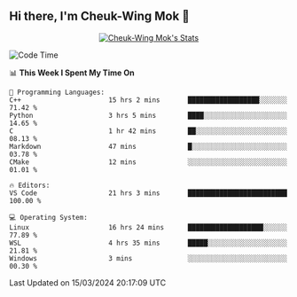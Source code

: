 ## Hi there, I'm Cheuk-Wing Mok 👋

<!--
**mozro0327/mozro0327** is a ✨ _special_ ✨ repository because its `README.md` (this file) appears on your GitHub profile.

Here are some ideas to get you started:

- 🔭 I’m currently working on ...
- 🌱 I’m currently learning ...
- 👯 I’m looking to collaborate on ...
- 🤔 I’m looking for help with ...
- 💬 Ask me about ...
- 📫 How to reach me: ...
- 😄 Pronouns: ...
- ⚡ Fun fact: ...
-->

<p align="center">
  <a href="https://github.com/mozro0327" class="rich-diff-level-one">
    <img src="https://github-readme-stats.vercel.app/api?username=mozro0327&title_color=333&text_color=777" alt="Cheuk-Wing Mok's Stats" >
    <!-- &hide=issues
    <img src="https://github-readme-stats.vercel.app/api?username=mozro0327&hide=issues&title_color=333&text_color=777" alt="Cheuk-Wing Mok's Stats" >
    -->
  </a>
</p>

<!--START_SECTION:waka-->
![Code Time](http://img.shields.io/badge/Code%20Time-2%2C402%20hrs%2046%20mins-blue)

📊 **This Week I Spent My Time On** 

```text
💬 Programming Languages: 
C++                      15 hrs 2 mins       ██████████████████░░░░░░░   71.42 % 
Python                   3 hrs 5 mins        ████░░░░░░░░░░░░░░░░░░░░░   14.65 % 
C                        1 hr 42 mins        ██░░░░░░░░░░░░░░░░░░░░░░░   08.13 % 
Markdown                 47 mins             █░░░░░░░░░░░░░░░░░░░░░░░░   03.78 % 
CMake                    12 mins             ░░░░░░░░░░░░░░░░░░░░░░░░░   01.01 % 

🔥 Editors: 
VS Code                  21 hrs 3 mins       █████████████████████████   100.00 % 

💻 Operating System: 
Linux                    16 hrs 24 mins      ███████████████████░░░░░░   77.89 % 
WSL                      4 hrs 35 mins       █████░░░░░░░░░░░░░░░░░░░░   21.81 % 
Windows                  3 mins              ░░░░░░░░░░░░░░░░░░░░░░░░░   00.30 % 
```


 Last Updated on 15/03/2024 20:17:09 UTC
<!--END_SECTION:waka-->
